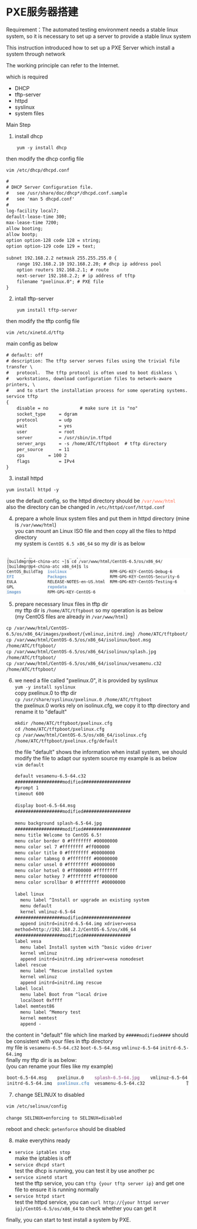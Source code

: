 # PXE服务器搭建
Requirement：The automated testing environment needs a stable linux system, so it is necessary to set up a server to provide a stable linux system<br>

This instruction introduced how to set up a PXE Server which install a system through network<br>

The working principle can refer to the Internet.

which is required
* DHCP
* tftp-server
* httpd
* syslinux
* system files

Main Step
1. install dhcp<br>
```
    yum -y install dhcp
```
then modify the dhcp config file
```
vim /etc/dhcp/dhcpd.conf 
```
```
#
# DHCP Server Configuration file.
#   see /usr/share/doc/dhcp*/dhcpd.conf.sample
#   see 'man 5 dhcpd.conf'
#
log-facility local7;
default-lease-time 300;
max-lease-time 7200;
allow booting;
allow bootp;
option option-128 code 128 = string;
option option-129 code 129 = text;

subnet 192.168.2.2 netmask 255.255.255.0 {
	range 192.168.2.10 192.168.2.20; # dhcp ip address pool
	option routers 192.168.2.1; # route
	next-server 192.168.2.2; # ip address of tftp
	filename "pxelinux.0"; # PXE file
}
```
2. intall tftp-server<br>
```
    yum install tftp-server
```
then modify the tftp config file
```
vim /etc/xinetd.d/tftp
```
main config as below

```
# default: off
# description: The tftp server serves files using the trivial file transfer \
#	protocol.  The tftp protocol is often used to boot diskless \
#	workstations, download configuration files to network-aware printers, \
#	and to start the installation process for some operating systems.
service tftp
{
	disable	= no            # make sure it is "no"      
	socket_type		= dgram
	protocol		= udp
	wait			= yes
	user			= root
	server			= /usr/sbin/in.tftpd
	server_args		= -s /home/ATC/tftpboot  # tftp directory
	per_source		= 11
	cps			= 100 2
	flags			= IPv4
}
```


3. install httpd
```
yum install httpd -y
```
use the default config, so the httpd directory should be <font color=#FF7256>`/var/www/html`</font><br>
also the directory can be changed in `/etc/httpd/conf/httpd.conf`

4. prepare a whole linux system files and put them in httpd directory (mine is `/var/www/html`)<br>
you can mount an Linux ISO file and then copy all the files to httpd directory<br>
my system is `CentOS 6.5 x86_64`
so my dir is as below

    ![image](/files/pic_httpddir.png)<br>

5. prepare necessary linux files in tftp dir<br>
my tftp dir is `/home/ATC/tftpboot` so my operation is as below<br>
(my CentOS files are already in `/var/www/html`)
```
cp /var/www/html/CentOS-6.5/os/x86_64/images/pxeboot/{vmlinuz,initrd.img} /home/ATC/tftpboot/ 
cp /var/www/html/CentOS-6.5/os/x86_64/isolinux/boot.msg /home/ATC/tftpboot/
cp /var/www/html/CentOS-6.5/os/x86_64/isolinux/splash.jpg /home/ATC/tftpboot/ 
cp /var/www/html/CentOS-6.5/os/x86_64/isolinux/vesamenu.c32 /home/ATC/tftpboot/
```

6. we need a file called "pxelinux.0", it is provided by syslinux<br>
`yum -y install syslinux`<br>
copy pxelinux.0 to tftp dir<br>
`cp /usr/share/syslinux/pxelinux.0 /home/ATC/tftpboot`<br> 
the pxelinux.0 works rely on isolinux.cfg, we copy it to tftp directory and rename it to "default"
    ```
    mkdir /home/ATC/tftpboot/pxelinux.cfg
    cd /home/ATC/tftpboot/pxelinux.cfg
    cp /var/www/html/CentOS-6.5/os/x86_64/isolinux.cfg /home/ATC/tftpboot/pxelinux.cfg/default
    ```
    the file "default" shows the information when install system, we should modify the file to adapt our system source
    my example is as below<br>
`vim default`

    ```
    default vesamenu-6.5-64.c32 ##################modified##################
    #prompt 1
    timeout 600
    
    display boot-6.5-64.msg ##################modified##################
    
    menu background splash-6.5-64.jpg ##################modified##################
    menu title Welcome to CentOS 6.5!
    menu color border 0 #ffffffff #00000000
    menu color sel 7 #ffffffff #ff000000
    menu color title 0 #ffffffff #00000000
    menu color tabmsg 0 #ffffffff #00000000
    menu color unsel 0 #ffffffff #00000000
    menu color hotsel 0 #ff000000 #ffffffff
    menu color hotkey 7 #ffffffff #ff000000
    menu color scrollbar 0 #ffffffff #00000000
    
    label linux
      menu label ^Install or upgrade an existing system
      menu default
      kernel vmlinuz-6.5-64  ##################modified##################
      append initrd=initrd-6.5-64.img xdriver=vesa method=http://192.168.2.2/CentOS-6.5/os/x86_64 ##################modified##################
    label vesa
      menu label Install system with ^basic video driver
      kernel vmlinuz
      append initrd=initrd.img xdriver=vesa nomodeset
    label rescue
      menu label ^Rescue installed system
      kernel vmlinuz
      append initrd=initrd.img rescue
    label local
      menu label Boot from ^local drive
      localboot 0xffff
    label memtest86
      menu label ^Memory test
      kernel memtest
      append -
    ```
the content in "default" file which line marked by `#####modified####` should be consistent with your files in tftp directory<br>
my file is `vesamenu-6.5-64.c32` `boot-6.5-64.msg` `vmlinuz-6.5-64` `initrd-6.5-64.img`<br>
finally my tftp dir is as below:<br>
(you can rename your files like my example)<br>

  ![image](/files/pic_tftpdir.png)<br>


7. change SELINUX to disabled
```
vim /etc/selinux/config

change SELINUX=enforcing to SELINUX=disabled
```
reboot and check: `getenforce` should be disabled


8. make everythins ready<br>
* `service iptables stop`<br>
make the iptables is off
* `service dhcpd start`<br>
test the dhcp is running, you can test it by use another pc
* `service xinetd start`<br>
test the tftp service, you can `tftp {your tftp server ip}` and get one file to ensure it is running normally
* `service httpd start`<br>
test the httpd service, you can `curl http://{your httpd server ip}/CentOS-6.5/os/x86_64` to check whether you can get it

finally, you can start to test install a system by PXE.

   
   
   

   

